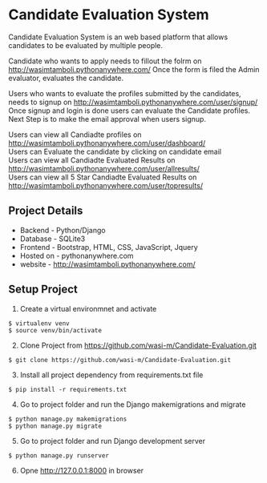 # Candidate Evaluation System

Candidate Evaluation System is an web based platform that allows candidates to be evaluated by multiple people.

Candidate who wants to apply needs to fillout the folrm on http://wasimtamboli.pythonanywhere.com/
Once the form is filed the Admin evaluator, evaluates the candidate.

Users who wants to evaluate the profiles submitted by the candidates, needs to signup on http://wasimtamboli.pythonanywhere.com/user/signup/
Once signup and login is done users can evaluate the Candidate profiles.<br> Next Step is to make the email approval when users signup.

Users can view all Candiadte profiles on http://wasimtamboli.pythonanywhere.com/user/dashboard/<br>
Users can Evaluate the candidate by clicking on candidate email<br>
Users can view all Candiadte Evaluated Results on http://wasimtamboli.pythonanywhere.com/user/allresults/<br>
Users can view all 5 Star Candiadte Evaluated Results on http://wasimtamboli.pythonanywhere.com/user/topresults/<br>


Project Details
--------------------------------------------
- Backend - Python/Django
- Database - SQLite3
- Frontend - Bootstrap, HTML, CSS, JavaScript, Jquery
- Hosted on - pythonanywhere.com
- website - http://wasimtamboli.pythonanywhere.com/


Setup Project
--------------------------------------------
1. Create a virtual environmnet and activate
```
$ virtualenv venv
$ source venv/bin/activate
```
2. Clone Project from https://github.com/wasi-m/Candidate-Evaluation.git
```
$ git clone https://github.com/wasi-m/Candidate-Evaluation.git
```
3. Install all project dependency from requirements.txt file
```
$ pip install -r requirements.txt
```
4. Go to project folder and run the Django makemigrations and migrate
```
$ python manage.py makemigrations
$ python manage.py migrate
```
5. Go to project folder and run Django development server
```
$ python manage.py runserver
```
6. Opne http://127.0.0.1:8000 in browser
